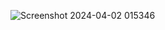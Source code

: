 ![Screenshot 2024-04-02 015346](https://github.com/Vedu36/Power-BI-Hospitality-Data-Project/assets/118358451/554bf965-e87c-40bd-bf8f-55536e86476b)
